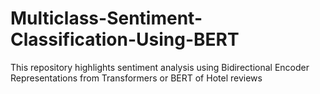 # Multiclass-Sentiment-Classification-Using-BERT
This repository highlights sentiment analysis using Bidirectional Encoder Representations from Transformers or BERT of Hotel reviews

